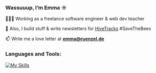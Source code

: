 <h3>Wassuuup, I’m Emma ☀️</h3>

👩🏼‍💻 Working as a freelance software engineer & web dev teacher 

🐝 Also, I build stuff & write newsletters for [HiveTracks](www.hivetracks.com) #SaveTheBees

📫 Write me a love letter at **emma@ruenzel.de**

<h3 align="left">Languages and Tools:</h3>

[![My Skills](https://skillicons.dev/icons?i=ruby,rails,js,html,css,postgres&perline=3)](https://skillicons.dev)
